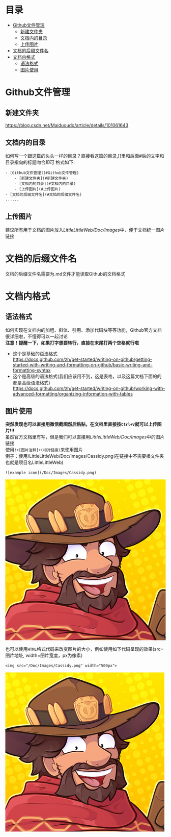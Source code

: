 # 目录
- [Github文件管理](#Github文件管理)
	- [新建文件夹](#新建文件夹)
	- [文档内的目录](#文档内的目录)
	- [上传图片](#上传图片)
- [文档的后缀文件名](#文档的后缀文件名)
- [文档内格式](#文档内格式)
	- [语法格式](#语法格式)
	- [图片使用](#图片使用)

# Github文件管理
## 新建文件夹
https://blog.csdn.net/Maiduoudo/article/details/101061643

## 文档内的目录
如何写一个跟这篇的头头一样的目录？直接看这篇的目录,[]里和后面#后的文字和目录指向的标题吻合即可
格式如下:
```
- [Github文件管理](#Github文件管理)
	- [新建文件夹](#新建文件夹)
	- [文档内的目录](#文档内的目录)
	- [上传图片](#上传图片)
- [文档的后缀文件名](#文档的后缀文件名)
......
```

## 上传图片
建议所有用于文档的图片放入*LittleLittleWeb/Doc/Images*中，便于文档统一图片链接

# 文档的后缀文件名
文档的后缀文件名需要为.md文件才能读取Github的文档格式

# 文档内格式
## 语法格式
如何实现在文档内的加粗、斜体、引用、添加代码块等等功能，Github官方文档很详细啦，不懂得可以一起讨论  
**注意！提醒一下，如果打字想要转行，直接在末尾打两个空格就行啦**
- 这个是基础的语法格式  
https://docs.github.com/zh/get-started/writing-on-github/getting-started-with-writing-and-formatting-on-github/basic-writing-and-formatting-syntax
- 这个是高级的语法格式(我们应该用不到，这是表格，以及这篇文档下面的的都是高级语法格式)    
https://docs.github.com/zh/get-started/writing-on-github/working-with-advanced-formatting/organizing-information-with-tables
## 图片使用
**突然发现也可以直接用微信截图然后粘贴，在文档里直接按`Ctrl+V`就可以上传图片!!!**  
虽然官方文档里有写，但是我们可以直接用*LittleLittleWeb/Doc/Images*中的图片链接  
使用`!+[图片注释]+(相对链接)`来使用图片  
例子：使用/LittleLittleWeb/Doc/Images/Cassidy.png(在链接中不需要根文件夹也就是项目名LittleLittleWeb)  

```
![example icon](/Doc/Images/Cassidy.png)
```
![example icon](/Doc/Images/Cassidy.png)

也可以使用`HTML`格式代码来改变图片的大小，例如使用如下代码呈现的效果(src=图片地址, width=图片宽度，px为像素)
```
<img src="/Doc/Images/Cassidy.png" width="500px">
```
<img src="/Doc/Images/Cassidy.png" width="500px">
